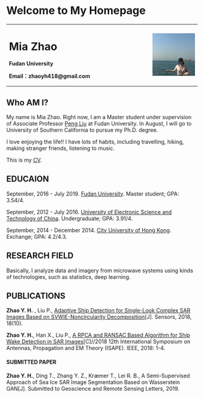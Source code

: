 # Welcome to My Homepage

<table border="0">
  <tr>
    <td width="75%">
      <h1>Mia Zhao</h1>
      <p><b>Fudan University</b></p>
      <p><b>Email：zhaoyh418@gmail.com</b></p>
    </td>
    <td width="25%">
      <img src="/Mia.jpg" width="100%"> 
    </td>
  </tr>
</table>

## Who AM I?

My name is Mia Zhao. Right now, I am a Master student under supervision of Associate Professor [Peng Liu](http://www.it.fudan.edu.cn/Data/View/1046) at Fudan University. In August, I will go to University of Southern California to pursue my Ph.D. degree. 

I love enjoying the life!! I have lots of habits, including travelling, hiking, making stranger friends, listening to music.

This is my [CV](/resume_YuhuanZhao_IELTS_2.pdf).

## EDUCAION

September, 2016 - July 2019.  [Fudan University](http://www.fudan.edu.cn).  Master student; GPA: 3.54/4.

September, 2012 - July 2016.  [University of Electronic Science and Technology of China](https://www.uestc.edu.cn/).  Undergraduate; GPA: 3.91/4.

September, 2014 - December 2014.  [City University of Hong Kong](https://www.cityu.edu.hk/).  Exchange; GPA: 4.2/4.3.

## RESEARCH FIELD

Basically, I analyze data and imagery from microwave systems using kinds of technologies, such as statistics, deep learning.

## PUBLICATIONS

**Zhao Y. H.** , Liu P., [Adaptive Ship Detection for Single-Look Complex SAR Images Based on SVWIE-Noncircularity Decomposition](https://doi.org/10.3390/s18103293)[J]. Sensors, 2018, 18(10).

**Zhao Y. H.**, Han X., Liu P., [A RPCA and RANSAC Based Algorithm for Ship Wake Detection in SAR Images](https://ieeexplore.ieee.org/document/8634199)[C]//2018 12th International Symposium on Antennas, Propagation and EM Theory (ISAPE). IEEE, 2018: 1-4.

#### SUBMITTED PAPER

**Zhao Y. H.**, Ding T., Zhang Y. Z., Kræmer T., Lei R. B., A Semi-Supervised Approach of Sea Ice SAR Image Segmentation Based on Wasserstein GAN[J]. Submitted to Geoscience and Remote Sensing Letters, 2019.
